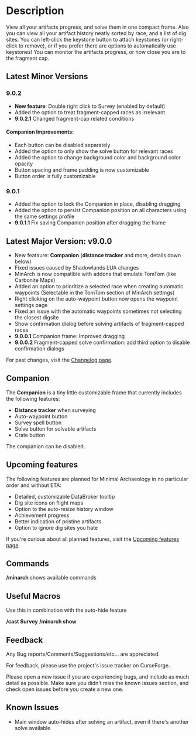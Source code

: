 # Description

View all your artifacts progress, and solve them in one compact frame. Also you can view all your artifact history neatly sorted by race, and a list of dig sites. You can left-click the keystone button to attach keystones (or right-click to remove), or if you prefer there are options to automatically use keystones! You can monitor the artifacts progress, or how close you are to the fragment cap.

## Latest Minor Versions

### 9.0.2

- **New feature**: Double right click to Survey (enabled by default)
- Added the option to treat fragment-capped races as irrelevant
- **9.0.2.1** Changed fragment-cap related conditions

#### Companion Improvements:
- Each button can be disabled separately
- Added the option to only show the solve button for relevant races
- Added the option to change background color and background color opacity
- Button spacing and frame padding is now customizable
- Button order is fully customizable

### 9.0.1
- Added the option to lock the Companion in place, disabling dragging
- Added the option to persist Companion position on all characters using the same settings profile
- **9.0.1.1** Fix saving Companion position after dragging the frame

## Latest Major Version: v9.0.0

- New feataure: **Companion** (**distance tracker** and more, details down below)
- Fixed issues caused by Shadowlands LUA changes
- MinArch is now compatible with addons that emulate TomTom (like Carbonite Maps)
- Added an option to prioritize a selected race when creating automatic waypoints (Selectable in the TomTom section of MinArch settings)
- Right clicking on the auto-waypoint button now opens the waypoint settings page
- Fixed an issue with the automatic waypoints sometimes not selecting the closest digsite
- Show confirmation dialog before solving artifacts of fragment-capped races
- **9.0.0.1** Companion frame: Improved dragging
- **9.0.0.2** Fragment-capped solve confirmation: add third option to disable confirmation dialogs

For past changes, visit the [Changelog page](https://www.curseforge.com/wow/addons/minimal-archaeology/pages/minimal-archaeology/changelog).

## Companion

The **Companion** is a tiny little customizable frame that currently includes the following features:

- **Distance tracker** when surveying
- Auto-waypoint button
- Survey spell button
- Solve button for solvable artifacts
- Crate button

The companion can be disabled.

## Upcoming features

The following features are planned for Minimal Archaeology in no particular order and without ETA:

- Detailed, customizable DataBroker tooltip
- Dig site icons on flight maps
- Option to the auto-resize history window
- Achievement progress
- Better indication of pristine artifacts
- Option to ignore dig sites you hate

If you're curious about all planned features, visit the [Upcoming features page](https://www.curseforge.com/wow/addons/minimal-archaeology/pages/minimal-archaeology/upcoming-features).

## Commands
**/minarch**
shows available commands

## Useful Macros
Use this in combination with the auto-hide feature

**/cast Survey**
**/minarch show**

## Feedback
Any Bug reports/Comments/Suggestions/etc... are appreciated.

For feedback, please use the project's issue tracker on CurseForge.

Please open a new issue if you are experiencing bugs, and include as much detail as possible. Make sure you didn't miss the known issues section, and check open issues before you create a new one.


## Known Issues
- Main window auto-hides after solving an artifact, even if there's another solve available

